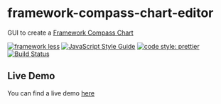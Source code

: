 # framework-compass-chart-editor
GUI to create a [Framework Compass Chart](https://medium.com/@TheStrazz86/framework-compass-chart-d3851c25b45d)

[![framework less](https://img.shields.io/badge/framework-less-blue.svg)](https://github.com/frameworkless-movement/manifesto)
[![JavaScript Style Guide](https://img.shields.io/badge/code_style-standard-brightgreen.svg)](https://standardjs.com)
[![code style: prettier](https://img.shields.io/badge/code_style-prettier-ff69b4.svg?style=flat-square)](https://github.com/prettier/prettier)
[![Build Status](https://travis-ci.org/e-xtrategy/framework-compass-chart-editor.svg?branch=master)](https://travis-ci.org/e-xtrategy/framework-compass-chart-editor)
## Live Demo
You can find a live demo [here](https://e-xtrategy.github.io/framework-compass-chart-editor/)